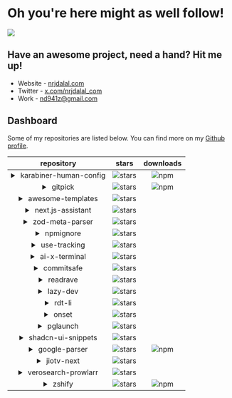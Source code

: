 # Oh you're here might as well follow!

![](https://rdt.li/gh-nrjdalal-visits)

## Have an awesome project, need a hand? Hit me up!

- Website - [nrjdalal.com](https://rdt.li/gh2nrjdalal)
- Twitter - [x.com/nrjdalal_com](https://rdt.li/x-nrjdalal)
- Work - [nd941z@gmail.com](mailto:nd941z@gmail.com)

## Dashboard

Some of my repositories are listed below. You can find more on my [Github profile](https://github.com/nrjdalal?tab=repositories).

|                                  repository                                  |                                                  stars                                                  |                                        downloads                                        |
| :--------------------------------------------------------------------------: | :-----------------------------------------------------------------------------------------------------: | :-------------------------------------------------------------------------------------: |
| <details><summary>&nbsp;karabiner-human-config</summary>2025-02-07</details> | ![stars](https://img.shields.io/github/stars/nrjdalal/karabiner-human-config?label=&style=&color=white) | ![npm](https://img.shields.io/npm/dt/karabiner-human-config?label=&style=&color=white)  |
|        <details><summary>&nbsp;gitpick</summary>2025-01-15</details>         |        ![stars](https://img.shields.io/github/stars/nrjdalal/gitpick?label=&style=&color=white)         |         ![npm](https://img.shields.io/npm/dt/gitpick?label=&style=&color=white)         |
|   <details><summary>&nbsp;awesome-templates</summary>2025-01-15</details>    |   ![stars](https://img.shields.io/github/stars/nrjdalal/awesome-templates?label=&style=&color=white)    |                                                                                         |
|   <details><summary>&nbsp;next.js-assistant</summary>2025-01-10</details>    |   ![stars](https://img.shields.io/github/stars/nrjdalal/next.js-assistant?label=&style=&color=white)    |                                                                                         |
|    <details><summary>&nbsp;zod-meta-parser</summary>2025-01-07</details>     |    ![stars](https://img.shields.io/github/stars/nrjdalal/zod-meta-parser?label=&style=&color=white)     |                                                                                         |
|       <details><summary>&nbsp;npmignore</summary>2024-12-08</details>        |       ![stars](https://img.shields.io/github/stars/nrjdalal/npmignore?label=&style=&color=white)        |                                                                                         |
|      <details><summary>&nbsp;use-tracking</summary>2024-12-05</details>      |      ![stars](https://img.shields.io/github/stars/nrjdalal/use-tracking?label=&style=&color=white)      |                                                                                         |
|     <details><summary>&nbsp;ai-x-terminal</summary>2024-11-20</details>      |     ![stars](https://img.shields.io/github/stars/nrjdalal/ai-x-terminal?label=&style=&color=white)      |                                                                                         |
|       <details><summary>&nbsp;commitsafe</summary>2024-07-24</details>       |       ![stars](https://img.shields.io/github/stars/nrjdalal/commitsafe?label=&style=&color=white)       |                                                                                         |
|        <details><summary>&nbsp;readrave</summary>2024-05-13</details>        |        ![stars](https://img.shields.io/github/stars/nrjdalal/readrave?label=&style=&color=white)        |                                                                                         |
|        <details><summary>&nbsp;lazy-dev</summary>2024-04-22</details>        |        ![stars](https://img.shields.io/github/stars/nrjdalal/lazy-dev?label=&style=&color=white)        |                                                                                         |
|         <details><summary>&nbsp;rdt-li</summary>2023-11-05</details>         |         ![stars](https://img.shields.io/github/stars/nrjdalal/rdt-li?label=&style=&color=white)         |                                                                                         |
|         <details><summary>&nbsp;onset</summary>2023-11-02</details>          |         ![stars](https://img.shields.io/github/stars/nrjdalal/onset?label=&style=&color=white)          |                                                                                         |
|        <details><summary>&nbsp;pglaunch</summary>2023-10-31</details>        |        ![stars](https://img.shields.io/github/stars/nrjdalal/pglaunch?label=&style=&color=white)        |                                                                                         |
|   <details><summary>&nbsp;shadcn-ui-snippets</summary>2023-10-27</details>   |   ![stars](https://img.shields.io/github/stars/nrjdalal/shadcn-ui-snippets?label=&style=&color=white)   |                                                                                         |
|     <details><summary>&nbsp;google-parser</summary>2023-06-14</details>      |     ![stars](https://img.shields.io/github/stars/nrjdalal/google-parser?label=&style=&color=white)      | ![npm](https://img.shields.io/npm/dt/@nrjdalal/google-parser?label=&style=&color=white) |
|       <details><summary>&nbsp;jiotv-next</summary>2022-08-28</details>       |       ![stars](https://img.shields.io/github/stars/nrjdalal/JioTV-Next?label=&style=&color=white)       |                                                                                         |
|  <details><summary>&nbsp;verosearch-prowlarr</summary>2022-08-17</details>   |  ![stars](https://img.shields.io/github/stars/nrjdalal/verosearch-prowlarr?label=&style=&color=white)   |                                                                                         |
|         <details><summary>&nbsp;zshify</summary>2021-05-11</details>         |         ![stars](https://img.shields.io/github/stars/nrjdalal/zshify?label=&style=&color=white)         |         ![npm](https://img.shields.io/npm/dt/zshify?label=&style=&color=white)          |

<!-- | <details><summary>&nbsp;</summary></details> | ![stars](https://img.shields.io/github/stars/nrjdalal/?label=&style=&color=white) | | -->

